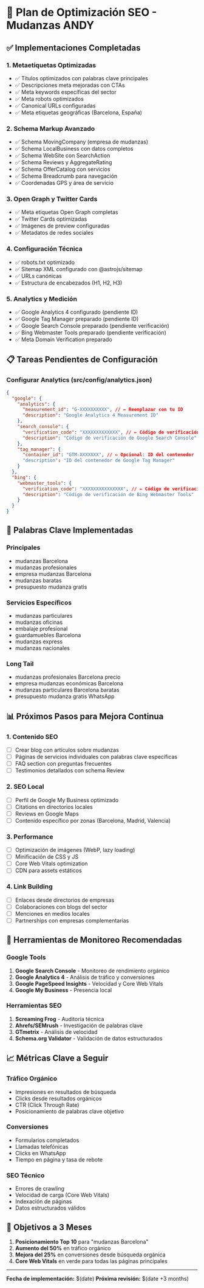 # 🚀 Plan de Optimización SEO - Mudanzas ANDY

## ✅ Implementaciones Completadas

### 1. **Metaetiquetas Optimizadas**

- ✅ Títulos optimizados con palabras clave principales
- ✅ Descripciones meta mejoradas con CTAs
- ✅ Meta keywords específicas del sector
- ✅ Meta robots optimizados
- ✅ Canonical URLs configuradas
- ✅ Meta etiquetas geográficas (Barcelona, España)

### 2. **Schema Markup Avanzado**

- ✅ Schema MovingCompany (empresa de mudanzas)
- ✅ Schema LocalBusiness con datos completos
- ✅ Schema WebSite con SearchAction
- ✅ Schema Reviews y AggregateRating
- ✅ Schema OfferCatalog con servicios
- ✅ Schema Breadcrumb para navegación
- ✅ Coordenadas GPS y área de servicio

### 3. **Open Graph y Twitter Cards**

- ✅ Meta etiquetas Open Graph completas
- ✅ Twitter Cards optimizadas
- ✅ Imágenes de preview configuradas
- ✅ Metadatos de redes sociales

### 4. **Configuración Técnica**

- ✅ robots.txt optimizado
- ✅ Sitemap XML configurado con @astrojs/sitemap
- ✅ URLs canónicas
- ✅ Estructura de encabezados (H1, H2, H3)

### 5. **Analytics y Medición**

- ✅ Google Analytics 4 configurado (pendiente ID)
- ✅ Google Tag Manager preparado (pendiente ID)
- ✅ Google Search Console preparado (pendiente verificación)
- ✅ Bing Webmaster Tools preparado (pendiente verificación)
- ✅ Meta Domain Verification preparado

## 📋 Tareas Pendientes de Configuración

### Configurar Analytics (src/config/analytics.json)

```json
{
  "google": {
    "analytics": {
      "measurement_id": "G-XXXXXXXXXX", // ← Reemplazar con tu ID
      "description": "Google Analytics 4 Measurement ID"
    },
    "search_console": {
      "verification_code": "XXXXXXXXXXXXX", // ← Código de verificación
      "description": "Código de verificación de Google Search Console"
    },
    "tag_manager": {
      "container_id": "GTM-XXXXXXX", // ← Opcional: ID del contenedor
      "description": "ID del contenedor de Google Tag Manager"
    }
  },
  "bing": {
    "webmaster_tools": {
      "verification_code": "XXXXXXXXXXXXXXX", // ← Código de verificación
      "description": "Código de verificación de Bing Webmaster Tools"
    }
  }
}
```

## 🎯 Palabras Clave Implementadas

### Principales

- mudanzas Barcelona
- mudanzas profesionales
- empresa mudanzas Barcelona
- mudanzas baratas
- presupuesto mudanza gratis

### Servicios Específicos

- mudanzas particulares
- mudanzas oficinas
- embalaje profesional
- guardamuebles Barcelona
- mudanzas express
- mudanzas nacionales

### Long Tail

- mudanzas profesionales Barcelona precio
- empresa mudanzas económicas Barcelona
- mudanzas particulares Barcelona baratas
- presupuesto mudanza gratis WhatsApp

## 📊 Próximos Pasos para Mejora Continua

### 1. **Contenido SEO**

- [ ] Crear blog con artículos sobre mudanzas
- [ ] Páginas de servicios individuales con palabras clave específicas
- [ ] FAQ section con preguntas frecuentes
- [ ] Testimonios detallados con schema Review

### 2. **SEO Local**

- [ ] Perfil de Google My Business optimizado
- [ ] Citations en directorios locales
- [ ] Reviews en Google Maps
- [ ] Contenido específico por zonas (Barcelona, Madrid, Valencia)

### 3. **Performance**

- [ ] Optimización de imágenes (WebP, lazy loading)
- [ ] Minificación de CSS y JS
- [ ] Core Web Vitals optimization
- [ ] CDN para assets estáticos

### 4. **Link Building**

- [ ] Enlaces desde directorios de empresas
- [ ] Colaboraciones con blogs del sector
- [ ] Menciones en medios locales
- [ ] Partnerships con empresas complementarias

## 🔧 Herramientas de Monitoreo Recomendadas

### Google Tools

1. **Google Search Console** - Monitoreo de rendimiento orgánico
2. **Google Analytics 4** - Análisis de tráfico y conversiones
3. **Google PageSpeed Insights** - Velocidad y Core Web Vitals
4. **Google My Business** - Presencia local

### Herramientas SEO

1. **Screaming Frog** - Auditoría técnica
2. **Ahrefs/SEMrush** - Investigación de palabras clave
3. **GTmetrix** - Análisis de velocidad
4. **Schema.org Validator** - Validación de datos estructurados

## 📈 Métricas Clave a Seguir

### Tráfico Orgánico

- Impresiones en resultados de búsqueda
- Clicks desde resultados orgánicos
- CTR (Click Through Rate)
- Posicionamiento de palabras clave objetivo

### Conversiones

- Formularios completados
- Llamadas telefónicas
- Clicks en WhatsApp
- Tiempo en página y tasa de rebote

### SEO Técnico

- Errores de crawling
- Velocidad de carga (Core Web Vitals)
- Indexación de páginas
- Datos estructurados válidos

## 🎯 Objetivos a 3 Meses

1. **Posicionamiento Top 10** para "mudanzas Barcelona"
2. **Aumento del 50%** en tráfico orgánico
3. **Mejora del 25%** en conversiones desde búsqueda orgánica
4. **Core Web Vitals** en verde para todas las páginas principales

---

**Fecha de implementación:** $(date)
**Próxima revisión:** $(date +3 months)
